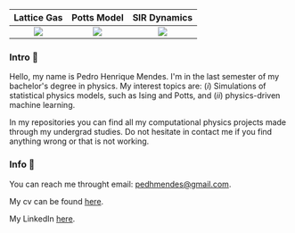 Lattice Gas | Potts Model | SIR Dynamics 
:-------------------------:|:-------------------------:|:-------------------------:
![](https://github.com/pedhmendes/useful-things/blob/main/figs/lattice_gas.gif) |![](https://github.com/pedhmendes/useful-things/blob/main/figs/Q10_T025_HB.gif) | ![](https://github.com/pedhmendes/useful-things/blob/main/figs/fcond_10e6.gif)

### Intro 👋
Hello, my name is Pedro Henrique Mendes. 
I'm in the last semester of my bachelor's degree in physics.
My interest topics are: (_i_) Simulations of statistical physics models, such as Ising and Potts, and (_ii_) physics-driven machine learning.


In my repositories you can find all my computational physics projects made through my undergrad studies.
Do not hesitate in contact me if you find anything wrong or that is not working.

### Info 💬
You can reach me throught email: [pedhmendes@gmail.com](mailto:pedhmendes@gmail.com).

My cv can be found [here](https://drive.google.com/file/d/1eBzAitWwbb5uziqHitLMYRg_wI4yxji6/view?usp=sharing).

My LinkedIn [here](https://www.linkedin.com/in/pedhmendes/).

<!--
### Hi there 👋
**pedhmendes/pedhmendes** is a ✨ _special_ ✨ repository because its `README.md` (this file) appears on your GitHub profile.

Here are some ideas to get you started:

- 🔭 I’m currently working on ...
- 🌱 I’m currently learning ...
- 👯 I’m looking to collaborate on ...
- 🤔 I’m looking for help with ...
- 💬 Ask me about ...
- 📫 How to reach me: ...
- 😄 Pronouns: ...
- ⚡ Fun fact: ...
-->
